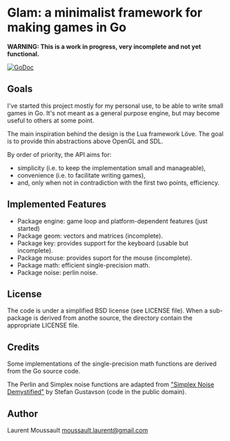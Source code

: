 Glam: a minimalist framework for making games in Go
===================================================


**WARNING: This is a work in progress, very incomplete and not yet functional.**

[![GoDoc](https://godoc.org/github.com/drakmaniso/glam?status.svg)](https://godoc.org/github.com/drakmaniso/glam)

Goals
-----

I've started this project mostly for my personal use, to be able to write small
games in Go. It's not meant as a general purpose engine, but may become useful to
others at some point.

The main inspiration behind the design is the Lua framework Löve. The goal is to
provide thin abstractions above OpenGL and SDL.

By order of priority, the API aims for:

- simplicity (i.e. to keep the implementation small and manageable),
- convenience (i.e. to facilitate writing games),
- and, only when not in contradiction with the first two points, efficiency.


Implemented Features
--------------------

- Package engine: game loop and platform-dependent features (just started)
- Package geom: vectors and matrices (incomplete).
- Package key: provides support for the keyboard (usable but incomplete).
- Package mouse: provides suport for the mouse (incomplete).
- Package math: efficient single-precision math.
- Package noise: perlin noise.


License
-------

The code is under a simplified BSD license (see LICENSE file). When a sub-package
is derived from anothe source, the directory contain the appropriate LICENSE file. 


Credits
-------

Some implementations of the single-precision math functions are
derived from the Go source code.

The Perlin and Simplex noise functions are adapted from
["Simplex Noise Demystified"](http://www.itn.liu.se/~stegu/simplexnoise/simplexnoise.pdf)
by Stefan Gustavson (code in the public domain).


Author
------

Laurent Moussault <moussault.laurent@gmail.com>
